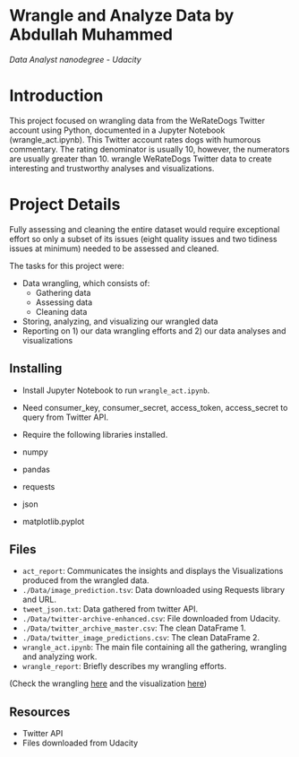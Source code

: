 # Wrangle and Analyze Data by Abdullah Muhammed

_Data Analyst nanodegree - Udacity_

# Introduction

This project focused on wrangling data from the WeRateDogs Twitter account using Python, documented in a Jupyter Notebook (wrangle_act.ipynb). This Twitter account rates dogs with humorous commentary. The rating denominator is usually 10, however, the numerators are usually greater than 10.
wrangle WeRateDogs Twitter data to create interesting and trustworthy analyses and visualizations.

# Project Details

Fully assessing and cleaning the entire dataset would require exceptional effort so only a subset of its issues (eight quality issues and two tidiness issues at minimum) needed to be assessed and cleaned.

The tasks for this project were:

* Data wrangling, which consists of:
  * Gathering data
  * Assessing data
  * Cleaning data
* Storing, analyzing, and visualizing our wrangled data
* Reporting on 1) our data wrangling efforts and 2) our data analyses and visualizations

## Installing

* Install Jupyter Notebook to run `wrangle_act.ipynb`.
* Need consumer_key, consumer_secret, access_token, access_secret to query from Twitter API.
* Require the following libraries installed.

* numpy
* pandas
* requests
* json
* matplotlib.pyplot

## Files

* `act_report`: Communicates the insights and displays the Visualizations produced from the wrangled data.
* `./Data/image_prediction.tsv`: Data downloaded using Requests library and URL.
* `tweet_json.txt`: Data gathered from twitter API.
* `./Data/twitter-archive-enhanced.csv`: File downloaded from Udacity.
* `./Data/twitter_archive_master.csv`: The clean DataFrame 1.
* `./Data/twitter_image_predictions.csv`: The clean DataFrame 2.
* `wrangle_act.ipynb`: The main file containing all the gathering, wrangling and analyzing work.
* `wrangle_report`: Briefly describes my wrangling efforts.

(Check the wrangling [here](http://htmlpreview.github.io/?https://github.com/abodacs/Wrangle-and-Analyze-Data-DAND-project/blob/master/wrangle_report.html) and the visualization [here](http://htmlpreview.github.io/?https://github.com/abodacs/Wrangle-and-Analyze-Data-DAND-project/blob/master/act_report.html))

## Resources

* Twitter API
* Files downloaded from Udacity
